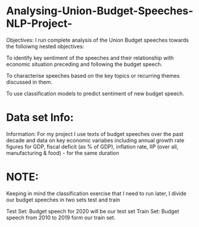 # Analysing-Union-Budget-Speeches-NLP-Project-
Objectives: I run complete analysis of the Union Budget speeches towards the folloiwng nested objectives:

To identify key sentiment of the speeches and their relationship with economic situation preceding and following the budget speech.

To characterise speeches based on the key topics or recurring themes discussed in them.

To use classification models to predict sentiment of new budget speech.

# Data set Info:
Information: For my project I use texts of budget speeches over the past decade and data on key economic variabes including annual growth rate figures for GDP, fiscal deficit (as % of GDP), inflation rate, IIP (over all, manufacturing & food) - for the same duration

# NOTE: 
Keeping in mind the classification exercise that I need to run later, I divide our budget speeches in two sets test and train

Test Set: Budget speech for 2020 will be our test set
Train Set: Budget speech from 2010 to 2019 form our train set.
